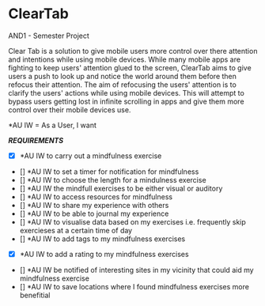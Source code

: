 # ClearTab
AND1 - Semester Project

Clear Tab is a solution to give mobile users more control over there attention and intentions while using mobile devices. While many mobile apps are fighting to keep users'
attention glued to the screen, ClearTab aims to give users a push to look up and notice the world around them before then refocus their attention. The aim of refocusing 
the users' attention is to clarify the users' actions while using mobile devices. This will attempt to bypass users getting lost in infinite scrolling in apps and give
them more control over their mobile devices use.

*AU IW = As a User, I want


***REQUIREMENTS***

- [x] *AU IW to carry out a mindfulness exercise 
- [] *AU IW to set a timer for notification for mindfulness
- [] *AU IW to choose the length for a mindulness exercise
- [] *AU IW the mindfull exercises to be either visual or auditory 
- [] *AU IW to access resources for mindfulness
- [] *AU IW to share my experience with others
- [] *AU IW to be able to journal my experience
- [] *AU IW to visualise data based on my exercises i.e. frequently skip exercieses at a certain time of day
- [] *AU IW to add tags to my mindfulness exercises
- [x] *AU IW to add a rating to my mindfulness exercises
- [] *AU IW be notified of interesting sites in my vicinity that could aid my mindfulness exercise
- [] *AU IW to save locations where I found mindfulness exercises more benefitial 

